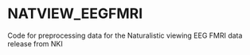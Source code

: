 # NATVIEW_EEGFMRI
Code for preprocessing data for the Naturalistic viewing EEG FMRI data release from NKI
